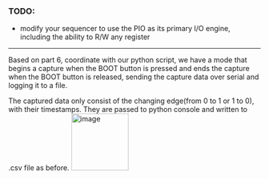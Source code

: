### TODO:

- modify your sequencer to use the PIO as its primary I/O engine, including the ability to R/W any register 

---------------------------------

Based on part 6, coordinate with our python script, we have a mode that begins a capture when the BOOT button is pressed and ends the capture when the BOOT button is released, sending the capture data over serial and logging it to a file.

The captured data only consist of the changing edge(from 0 to 1 or 1 to 0), with their timestamps. They are passed to python console and written to .csv file as before.
<img width="114" alt="image" src="https://user-images.githubusercontent.com/84453030/202830604-f2217903-6fcf-40a9-b4d4-81f32fe0f796.png">


